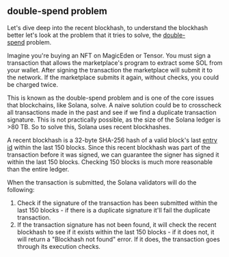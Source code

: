 ## double-spend problem

Let's dive deep into the recent blockhash, to understand the blockhash better let's look at the problem that it tries to solve, the [double-spend](https://solana.com/developers/guides/advanced/introduction-to-durable-nonces#double-spend) problem.

Imagine you're buying an NFT on MagicEden or Tensor. You must sign a transaction that allows the marketplace's program to extract some SOL from your wallet. After signing the transaction the marketplace will submit it to the network. If the marketplace submits it again, without checks, you could be charged twice.

This is known as the double-spend problem and is one of the core issues that blockchains, like Solana, solve. A naive solution could be to crosscheck all transactions made in the past and see if we find a duplicate transaction signature. This is not practically possible, as the size of the Solana ledger is >80 TB. So to solve this, Solana uses recent blockhashes.

A recent blockhash is a 32-byte SHA-256 hash of a valid block's last [entry id](https://solana.com/docs/terminology#blockhash) within the last 150 blocks. Since this recent blockhash was part of the transaction before it was signed, we can guarantee the signer has signed it within the last 150 blocks. Checking 150 blocks is much more reasonable than the entire ledger.

When the transaction is submitted, the Solana validators will do the following:

1.  Check if the signature of the transaction has been submitted within the last 150 blocks - if there is a duplicate signature it'll fail the duplicate transaction.
2.  If the transaction signature has not been found, it will check the recent blockhash to see if it exists within the last 150 blocks - if it does not, it will return a "Blockhash not found" error. If it does, the transaction goes through its execution checks.

